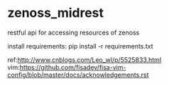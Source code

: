 # zenoss_midrest
restful api for accessing resources of zenoss

install requirements:
pip install -r requirements.txt

ref:http://www.cnblogs.com/Leo_wl/p/5525833.html
vim:https://github.com/fisadev/fisa-vim-config/blob/master/docs/acknowledgements.rst
